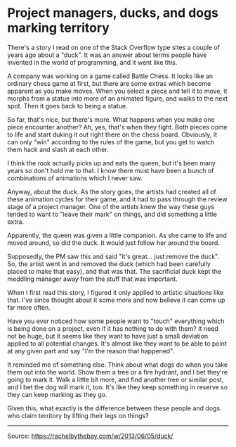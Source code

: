 # Project managers, ducks, and dogs marking territory

There's a story I read on one of the Stack Overflow type sites a couple of years ago about a "duck". It was an answer about terms people have invented in the world of programming, and it went like this.

A company was working on a game called Battle Chess. It looks like an ordinary chess game at first, but there are some extras which become apparent as you make moves. When you select a piece and tell it to move, it morphs from a statue into more of an animated figure, and walks to the next spot. Then it goes back to being a statue.

So far, that's nice, but there's more. What happens when you make one piece encounter another? Ah, yes, that's when they fight. Both pieces come to life and start duking it out right there on the chess board. Obviously, it can only "win" according to the rules of the game, but you get to watch them hack and slash at each other.

I think the rook actually picks up and eats the queen, but it's been many years so don't hold me to that. I know there must have been a bunch of combinations of animations which I never saw.

Anyway, about the duck. As the story goes, the artists had created all of these animation cycles for their game, and it had to pass through the review stage of a project manager. One of the artists knew the way these guys tended to want to "leave their mark" on things, and did something a little extra.

Apparently, the queen was given a little companion. As she came to life and moved around, so did the duck. It would just follow her around the board.

Supposedly, the PM saw this and said "it's great... just remove the duck". So, the artist went in and removed the duck (which had been carefully placed to make that easy), and that was that. The sacrificial duck kept the meddling manager away from the stuff that was important.

When I first read this story, I figured it only applied to artistic situations like that. I've since thought about it some more and now believe it can come up far more often.

Have you ever noticed how some people want to "touch" everything which is being done on a project, even if it has nothing to do with them? It need not be huge, but it seems like they want to have just a small deviation applied to all potential changes. It's almost like they want to be able to point at any given part and say "I'm the reason that happened".

It reminded me of something else. Think about what dogs do when you take them out into the world. Show them a tree or a fire hydrant, and I bet they're going to mark it. Walk a little bit more, and find another tree or similar post, and I bet the dog will mark it, too. It's like they keep something in reserve so they can keep marking as they go.

Given this, what exactly is the difference between these people and dogs who claim territory by lifting their legs on things?

---

Source: https://rachelbythebay.com/w/2013/06/05/duck/